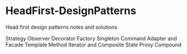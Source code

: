 # HeadFirst-DesignPatterns
Head first design patterns notes and solutions

Strategy
Observer
Decorator
Factory
Singleton
Command
Adapter and Facade
Template Method
Iterator and Composite
State
Proxy
Compound